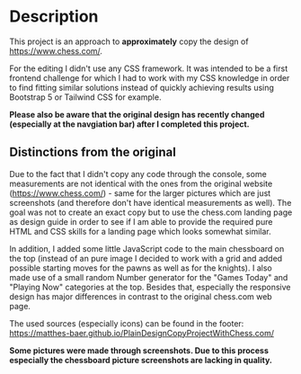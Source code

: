 # Description
This project is an approach to **approximately** copy the design of https://www.chess.com/.

For the editing I didn't use any CSS framework. It was intended to be a first frontend challenge for which I had to work with my CSS knowledge in order to find fitting similar solutions instead of quickly achieving results using Bootstrap 5 or Tailwind CSS for example.

**Please also be aware that the original design has recently changed (especially at the navgiation bar) after I completed this project.**

## Distinctions from the original
Due to the fact that I didn't copy any code through the console, some measurements are not identical with the ones from the original website (https://www.chess.com/) - same for the larger pictures which are just screenshots (and therefore don't have identical measurements as well). 
The goal was not to create an exact copy but to use the chess.com landing page as design guide in order to see if I am able to provide the required pure HTML and CSS skills for a landing page which looks somewhat similar.

In addition, I added some little JavaScript code to the main chessboard on the top (instead of an pure image I decided to work with a grid and added possible starting moves for the pawns as well as for the knights). I also made use of a small random Number generator for the "Games Today" and "Playing Now" categories at the top. Besides that, especially the responsive design has major differences in contrast to the original chess.com web page. 

The used sources (especially icons) can be found in the footer:
https://matthes-baer.github.io/PlainDesignCopyProjectWithChess.com/

**Some pictures were made through screenshots. Due to this process especially the chessboard picture screenshots are lacking in quality.**
